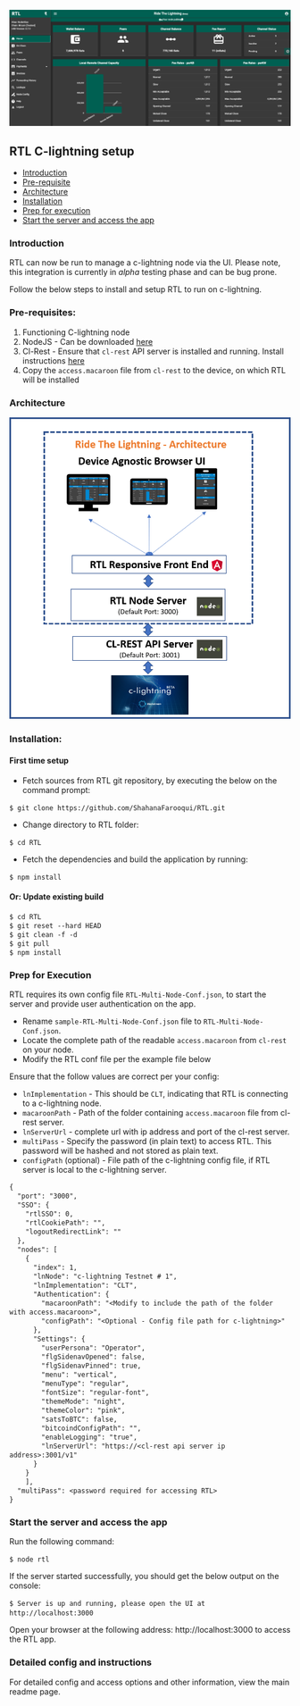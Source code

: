 ![](../screenshots/RTL-CLT-Home.png)

## RTL C-lightning setup

* [Introduction](#intro)
* [Pre-requisite](#prereq)
* [Architecture](#arch)
* [Installation](#install)
* [Prep for execution](#prep)
* [Start the server and access the app](#start)

### <a name="intro"></a>Introduction
RTL can now be run to manage a c-lightning node via the UI.
Please note, this integration is currently in *alpha* testing phase and can be bug prone.

Follow the below steps to install and setup RTL to run on c-lightning.

### <a name="prereq"></a>Pre-requisites:
1. Functioning C-lightning node
2. NodeJS - Can be downloaded [here](https://nodejs.org/en/download)
3. Cl-Rest - Ensure that `cl-rest` API server is installed and running. Install instructions [here](https://github.com/Ride-The-Lightning/c-lightning-REST)
4. Copy the `access.macaroon` file from `cl-rest` to the device, on which RTL will be installed

### <a name="arch"></a>Architecture
![](../screenshots/RTL-C-lightning-Arch.png)

### <a name="install"></a>Installation:
#### First time setup
* Fetch sources from RTL git repository, by executing the below on the command prompt:

`$ git clone https://github.com/ShahanaFarooqui/RTL.git`
* Change directory to RTL folder:

`$ cd RTL`
* Fetch the dependencies and build the application by running:

`$ npm install`

#### Or: Update existing build
```
$ cd RTL
$ git reset --hard HEAD
$ git clean -f -d
$ git pull
$ npm install
```
### <a name="prep"></a>Prep for Execution
RTL requires its own config file `RTL-Multi-Node-Conf.json`, to start the server and provide user authentication on the app. 
* Rename `sample-RTL-Multi-Node-Conf.json` file to `RTL-Multi-Node-Conf.json`.
* Locate the complete path of the readable `access.macaroon` from `cl-rest` on your node.
* Modify the RTL conf file per the example file below

Ensure that the follow values are correct per your config:
* `lnImplementation` - This should be `CLT`, indicating that RTL is connecting to a c-lightning node.
* `macaroonPath` - Path of the folder containing `access.macaroon` file from cl-rest server.
* `lnServerUrl` - complete url with ip address and port of the cl-rest server.
* `multiPass` - Specify the password (in plain text) to access RTL. This password will be hashed and not stored as plain text.
* `configPath` (optional) - File path of the c-lightning config file, if RTL server is local to the c-lightning server.

```
{
  "port": "3000",
  "SSO": {
    "rtlSSO": 0,
    "rtlCookiePath": "",
    "logoutRedirectLink": ""
  },
  "nodes": [
    {
      "index": 1,
      "lnNode": "c-lightning Testnet # 1",
      "lnImplementation": "CLT",
      "Authentication": {
        "macaroonPath": "<Modify to include the path of the folder with access.macaroon>",
        "configPath": "<Optional - Config file path for c-lightning>"
      },
      "Settings": {
        "userPersona": "Operator",
        "flgSidenavOpened": false,
        "flgSidenavPinned": true,
        "menu": "vertical",
        "menuType": "regular",
        "fontSize": "regular-font",
        "themeMode": "night",
        "themeColor": "pink",
        "satsToBTC": false,
        "bitcoindConfigPath": "",
        "enableLogging": "true",
        "lnServerUrl": "https://<cl-rest api server ip address>:3001/v1"
      }
    }
    ],
  "multiPass": <password required for accessing RTL>
}
```
### <a name="start"></a>Start the server and access the app
Run the following command:

`$ node rtl`

If the server started successfully, you should get the below output on the console:

`$ Server is up and running, please open the UI at http://localhost:3000`

Open your browser at the following address: http://localhost:3000 to access the RTL app.

### Detailed config and instructions
For detailed config and access options and other information, view the main readme page.

